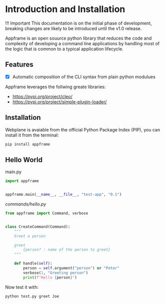 # Introduction and Installation

!!! Important
    This documentation is on the initial phase of development, breaking changes are likely to be introduced until the v1.0 release.

Appframe is an open souurce python library that reduces the code and complexity of developing a command line applications by handling most of the logic that is common to a typical application lifecycle.

##  Features

- [x] Automatic composition of the CLI syntax from plain python modulues

Appframe leverages the follwing greate libraries:

- https://pypi.org/project/cleo/
- https://pypi.org/project/simple-plugin-loader/

## Installation

Webplane is avaiable from the official Python Package Index (PIP), you can install it from the terminal:
```bash
pip install appframe
```

##  Hello World
main.py
```python
import appframe


appframe.main(__name__, __file__, "test-app", "0.1")
```

_commands/hello.py_
```python
from appframe import Command, verbose


class CreateCommand(Command):
    """
    Greet a person

    greet
        {person? : name of the person to greet}
    """

    def handle(self):
        person = self.argument("person") or "Peter"
        verbose(1, "Greeting person")
        print(f"Hello {person}")
```

Now test it with:
```sh
python test.py greet Joe
```
